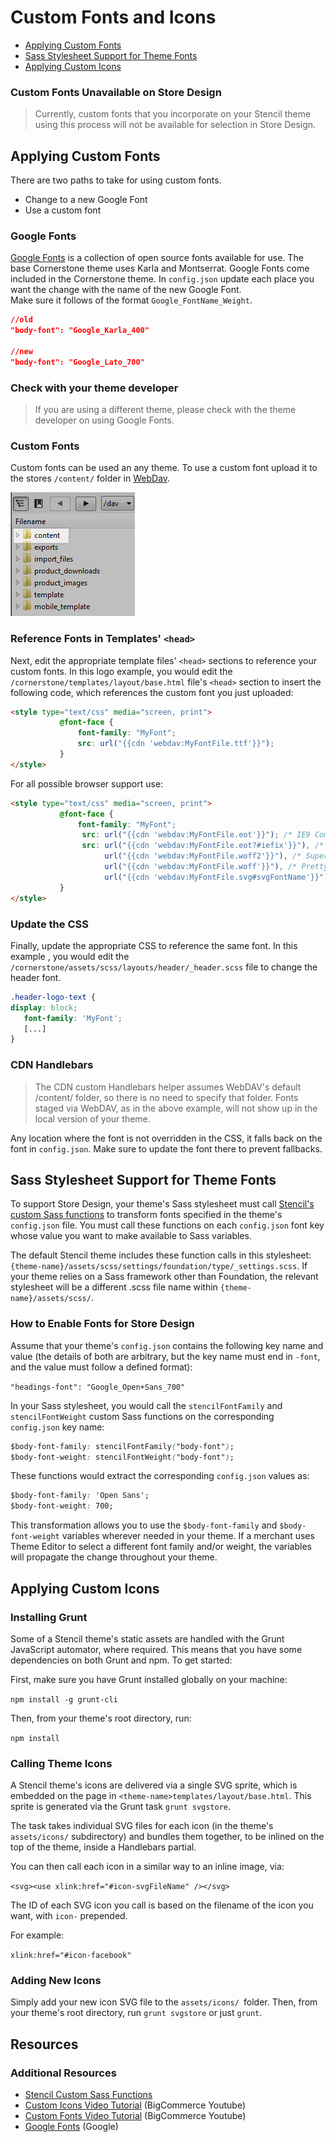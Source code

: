 # Custom Fonts and Icons

<div class="otp">

- [Applying Custom Fonts](#applying-custom-fonts)
- [Sass Stylesheet Support for Theme Fonts](#sass-stylesheet-support-for-theme-fonts)
- [Applying Custom Icons](#applying-custom-icons)

</div>

<div class="HubBlock--callout">
<div class="CalloutBlock--warning">
<div class="HubBlock-content">

<!-- theme: warning -->

### Custom Fonts Unavailable on Store Design
> Currently, custom fonts that you incorporate on your Stencil theme using this process will not be available for selection in Store Design.

</div>
</div>
</div>

<a id="markdown-applying-custom-fonts" name="applying-custom-fonts"></a>

## Applying Custom Fonts

There are two paths to take for using custom fonts.
- Change to a new Google Font
- Use a custom font

### Google Fonts

[Google Fonts](https://fonts.google.com/) is a collection of open source fonts available for use. The base Cornerstone theme uses Karla and Montserrat. Google Fonts come included in the Cornerstone theme.  In `config.json` update each place you want the change with the name of the new Google Font.  
Make sure it follows of the format `Google_FontName_Weight`.

```json
//old
"body-font": "Google_Karla_400"

//new
"body-font": "Google_Lato_700"
```

<div class="HubBlock--callout">
<div class="CalloutBlock--info">
<div class="HubBlock-content">

<!-- theme: info -->

### Check with your theme developer
> If you are using a different theme, please check with the theme developer on using Google Fonts.

</div>
</div>
</div>

### Custom Fonts

Custom fonts can be used an any theme. To use a custom font upload it to the stores `/content/` folder in [WebDav](https://support.bigcommerce.com/s/article/File-Access-WebDAV).

![content folder markdown](https://raw.githubusercontent.com/bigcommerce/dev-docs/master/assets/images/content_folder_webdav.png "Content Folder Webdav")

### Reference Fonts in Templates' `<head>`

Next, edit the appropriate template files' `<head>` sections to reference your custom fonts. In this logo example, you would edit the `/cornerstone/templates/layout/base.html` file's `<head>` section to insert the following code, which references the custom font you just uploaded:

```html
<style type="text/css" media="screen, print">
           @font-face {
               font-family: "MyFont";
               src: url("{{cdn 'webdav:MyFontFile.ttf'}}");
           }
</style>
```

For all possible browser support use:

```html
<style type="text/css" media="screen, print">
           @font-face {
               font-family: "MyFont";
				src: url("{{cdn 'webdav:MyFontFile.eot'}}"); /* IE9 Compat Modes */
				src: url("{{cdn 'webdav:MyFontFile.eot?#iefix'}}"), /* IE6-IE8 */
					 url("{{cdn 'webdav:MyFontFile.woff2'}}"), /* Super Modern Browsers */
					 url("{{cdn 'webdav:MyFontFile.woff'}}"), /* Pretty Modern Browsers */
					 url("{{cdn 'webdav:MyFontFile.svg#svgFontName'}}"); /* Legacy iOS */
           }
</style>
```

### Update the CSS

Finally, update the appropriate CSS to reference the same font. In this example , you would edit the `/cornerstone/assets/scss/layouts/header/_header.scss` file to change the header font.

```css
.header-logo-text {
display: block;
   font-family: 'MyFont';
   [...]
}
```

<div class="HubBlock--callout">
<div class="CalloutBlock--info">
<div class="HubBlock-content">

<!-- theme: {{callout_type}} -->

### CDN Handlebars
> The CDN custom Handlebars helper assumes WebDAV's default /content/ folder, so there is no need to specify that folder.
> Fonts staged via WebDAV, as in the above example, will not show up in the local version of your theme.

</div>
</div>
</div>

Any location where the font is not overridden in the CSS, it falls back on the font in `config.json`. Make sure to update the font there to prevent fallbacks.

<a id="markdown-sass-stylesheet-support-for-theme-fonts" name="sass-stylesheet-support-for-theme-fonts"></a>

##  Sass Stylesheet Support for Theme Fonts

To support Store Design, your theme's Sass stylesheet must call [Stencil's custom Sass functions](/stencil-docs/storefront-customization/custom-sass-functions) to transform fonts specified in the theme's `config.json` file. You must call these functions on each `config.json` font key whose value you want to make available to Sass variables.

The default Stencil theme includes these function calls in this stylesheet:
`{theme-name}/assets/scss/settings/foundation/type/_settings.scss`. If your theme relies on a Sass framework other than Foundation, the relevant stylesheet will be a different .scss file name within `{theme-name}/assets/scss/`.

### How to Enable Fonts for Store Design

Assume that your theme's `config.json` contains the following key name and value (the details of both are arbitrary, but the key name must end in `-font`, and the value must follow a defined format):

`"headings-font": "Google_Open+Sans_700"`

In your Sass stylesheet, you would call the `stencilFontFamily` and `stencilFontWeight` custom Sass functions on the corresponding `config.json` key name:

```css
$body-font-family: stencilFontFamily("body-font");
$body-font-weight: stencilFontWeight("body-font");
```

These functions would extract the corresponding `config.json` values as:

```css
$body-font-family: 'Open Sans';
$body-font-weight: 700;
```

This transformation allows you to use the `$body-font-family` and `$body-font-weight` variables wherever needed in your theme. If a merchant uses Theme Editor to select a different font family and/or weight, the variables will propagate the change throughout your theme.

<a id="markdown-applying-custom-icons" name="applying-custom-icons"></a>

## Applying Custom Icons

### Installing Grunt

Some of a Stencil theme's static assets are handled with the Grunt JavaScript automator, where required. This means that you have some dependencies on both Grunt and npm. To get started:

First, make sure you have Grunt installed globally on your machine:

`npm install -g grunt-cli`

Then, from your theme's root directory, run:

`npm install`

### Calling Theme Icons

A Stencil theme's icons are delivered via a single SVG sprite, which is embedded on the page in
`<theme-name>templates/layout/base.html`. This sprite is generated via the Grunt task `grunt svgstore`.

The task takes individual SVG files for each icon (in the theme's `assets/icons/` subdirectory) and bundles
them together, to be inlined on the top of the theme, inside a Handlebars partial.

You can then call each icon in a similar way to an inline image, via:

`<svg><use xlink:href="#icon-svgFileName" /></svg>`

The ID of each SVG icon you call is based on the filename of the icon you want, with `icon-` prepended.

For example:

`xlink:href="#icon-facebook"`

### Adding New Icons

Simply add your new icon SVG file to the `assets/icons/ `folder. Then, from your theme's root directory, run `grunt svgstore` or just `grunt`.

## Resources

### Additional Resources
* [Stencil Custom Sass Functions](https://developer.bigcommerce.com/stencil-docs/storefront-customization/custom-sass-functions)
* [Custom Icons Video Tutorial](https://www.youtube.com/watch/-w7Hbn_p_pw)  (BigCommerce Youtube)
* [Custom Fonts Video Tutorial](https://www.youtube.com/watch/-w7Hbn_p_pw) (BigCommerce Youtube)
* [Google Fonts](https://fonts.google.com/) (Google)
